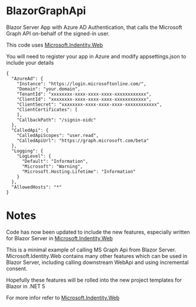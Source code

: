 # BlazorGraphApi

Blazor Server App with Azure AD Authentication, that calls the Microsoft Graph API on-behalf of the signed-in user.

This code uses [Microsoft.Indentity.Web](https://github.com/AzureAD/microsoft-identity-web)

You will need to register your app in Azure and modify appsettings.json to include your details

```
{
  "AzureAd": {
    "Instance": "https://login.microsoftonline.com/",
    "Domain": "your.domain",
    "TenantId": "xxxxxxxx-xxxx-xxxx-xxxx-xxxxxxxxxxxx",
    "ClientId": "xxxxxxxx-xxxx-xxxx-xxxx-xxxxxxxxxxxx",
    "ClientSecret": "xxxxxxxx-xxxx-xxxx-xxxx-xxxxxxxxxxxx",
    "ClientCertificates": [
    ],
    "CallbackPath": "/signin-oidc"
  },
  "CalledApi": {
    "CalledApiScopes": "user.read",
    "CalledApiUrl": "https://graph.microsoft.com/beta"
  },
  "Logging": {
    "LogLevel": {
      "Default": "Information",
      "Microsoft": "Warning",
      "Microsoft.Hosting.Lifetime": "Information"
    }
  },
  "AllowedHosts": "*"
}
```

# Notes

Code has now been updated to include the new features, especially written for Blazor Server in
[Microsoft.Indentity.Web](https://github.com/AzureAD/microsoft-identity-web)


This is a minimal example of calling MS Graph Api from Blazor Server.
Microsoft.Identity.Web contains many other features which can be used in Blazor Server, including calling downstream WebApi and using incremental consent.

Hopefully these features will be rolled into the new project templates for Blazor in .NET 5


For more infor refer to [Microsoft.Indentity.Web](https://github.com/AzureAD/microsoft-identity-web)
